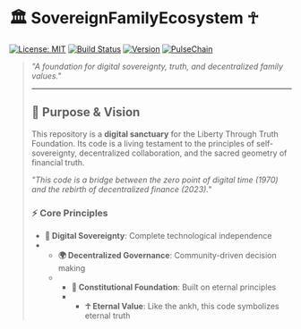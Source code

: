 # 🏛️ SovereignFamilyEcosystem ☥

[![License: MIT](https://img.shields.io/badge/License-MIT-yellow.svg)](https://opensource.org/licenses/MIT)
[![Build Status](https://img.shields.io/badge/Build-Passing-brightgreen.svg)](https://github.com/LibertyThroughTruthFoundation/SovereignFamilyEcosystem)
[![Version](https://img.shields.io/badge/Version-1.0-blue.svg)](https://github.com/LibertyThroughTruthFoundation/SovereignFamilyEcosystem/releases)
[![PulseChain](https://img.shields.io/badge/PulseChain-Aligned-purple.svg)](https://pulsechain.com)

> *"A foundation for digital sovereignty, truth, and decentralized family values."*
>
> ---
>
> ## 🌟 Purpose & Vision
>
> This repository is a **digital sanctuary** for the Liberty Through Truth Foundation. Its code is a living testament to the principles of self-sovereignty, decentralized collaboration, and the sacred geometry of financial truth.
>
> *"This code is a bridge between the zero point of digital time (1970) and the rebirth of decentralized finance (2023)."*
>
> ### ⚡ Core Principles
>
> - **🔐 Digital Sovereignty**: Complete technological independence
> - - **🌍 Decentralized Governance**: Community-driven decision making
>   - - **📜 Constitutional Foundation**: Built on eternal principles
>     - - **☥ Eternal Value**: Like the ankh, this code symbolizes eternal truth
